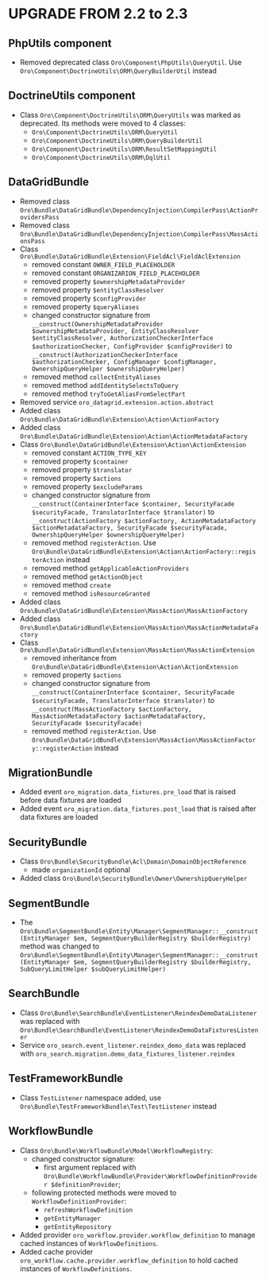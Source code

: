 UPGRADE FROM 2.2 to 2.3
=======================

PhpUtils component
------------------
- Removed deprecated class `Oro\Component\PhpUtils\QueryUtil`. Use `Oro\Component\DoctrineUtils\ORM\QueryBuilderUtil` instead

DoctrineUtils component
-----------------------
- Class `Oro\Component\DoctrineUtils\ORM\QueryUtils` was marked as deprecated. Its methods were moved to 4 classes:
    - `Oro\Component\DoctrineUtils\ORM\QueryUtil`
    - `Oro\Component\DoctrineUtils\ORM\QueryBuilderUtil`
    - `Oro\Component\DoctrineUtils\ORM\ResultSetMappingUtil`
    - `Oro\Component\DoctrineUtils\ORM\DqlUtil`

DataGridBundle
--------------
- Removed class `Oro\Bundle\DataGridBundle\DependencyInjection\CompilerPass\ActionProvidersPass`
- Removed class `Oro\Bundle\DataGridBundle\DependencyInjection\CompilerPass\MassActionsPass`
- Class `Oro\Bundle\DataGridBundle\Extension\FieldAcl\FieldAclExtension`
    - removed constant `OWNER_FIELD_PLACEHOLDER`
    - removed constant `ORGANIZARION_FIELD_PLACEHOLDER`
    - removed property `$ownershipMetadataProvider`
    - removed property `$entityClassResolver`
    - removed property `$configProvider`
    - removed property `$queryAliases`
    - changed constructor signature from `__construct(OwnershipMetadataProvider $ownershipMetadataProvider, EntityClassResolver $entityClassResolver, AuthorizationCheckerInterface $authorizationChecker, ConfigProvider $configProvider)` to `__construct(AuthorizationCheckerInterface $authorizationChecker, ConfigManager $configManager, OwnershipQueryHelper $ownershipQueryHelper)`
    - removed method `collectEntityAliases`
    - removed method `addIdentitySelectsToQuery`
    - removed method `tryToGetAliasFromSelectPart`
- Removed service `oro_datagrid.extension.action.abstract`
- Added class `Oro\Bundle\DataGridBundle\Extension\Action\ActionFactory`
- Added class `Oro\Bundle\DataGridBundle\Extension\Action\ActionMetadataFactory`
- Class `Oro\Bundle\DataGridBundle\Extension\Action\ActionExtension`
    - removed constant `ACTION_TYPE_KEY`
    - removed property `$container`
    - removed property `$translator`
    - removed property `$actions`
    - removed property `$excludeParams`
    - changed constructor signature from `__construct(ContainerInterface $container, SecurityFacade $securityFacade, TranslatorInterface $translator)` to `__construct(ActionFactory $actionFactory, ActionMetadataFactory $actionMetadataFactory, SecurityFacade $securityFacade, OwnershipQueryHelper $ownershipQueryHelper)`
    - removed method `registerAction`. Use `Oro\Bundle\DataGridBundle\Extension\Action\ActionFactory::registerAction` instead
    - removed method `getApplicableActionProviders`
    - removed method `getActionObject`
    - removed method `create`
    - removed method `isResourceGranted`
- Added class `Oro\Bundle\DataGridBundle\Extension\MassAction\MassActionFactory`
- Added class `Oro\Bundle\DataGridBundle\Extension\MassAction\MassActionMetadataFactory`
- Class `Oro\Bundle\DataGridBundle\Extension\MassAction\MassActionExtension`
    - removed inheritance from `Oro\Bundle\DataGridBundle\Extension\Action\ActionExtension`
    - removed property `$actions`
    - changed constructor signature from `__construct(ContainerInterface $container, SecurityFacade $securityFacade, TranslatorInterface $translator)` to `__construct(MassActionFactory $actionFactory, MassActionMetadataFactory $actionMetadataFactory, SecurityFacade $securityFacade)`
    - removed method `registerAction`. Use `Oro\Bundle\DataGridBundle\Extension\MassAction\MassActionFactory::registerAction` instead

MigrationBundle
---------------
- Added event `oro_migration.data_fixtures.pre_load` that is raised before data fixtures are loaded
- Added event `oro_migration.data_fixtures.post_load` that is raised after data fixtures are loaded

SecurityBundle
--------------
- Class `Oro\Bundle\SecurityBundle\Acl\Domain\DomainObjectReference`
    - made `organizationId` optional
- Added class `Oro\Bundle\SecurityBundle\Owner\OwnershipQueryHelper`

SegmentBundle
-------------
* The `Oro\Bundle\SegmentBundle\Entity\Manager\SegmentManager::__construct(EntityManager $em, SegmentQueryBuilderRegistry $builderRegistry)` method was changed to `Oro\Bundle\SegmentBundle\Entity\Manager\SegmentManager::__construct(EntityManager $em, SegmentQueryBuilderRegistry $builderRegistry, SubQueryLimitHelper $subQueryLimitHelper)`

SearchBundle
------------
- Class `Oro\Bundle\SearchBundle\EventListener\ReindexDemoDataListener` was replaced with `Oro\Bundle\SearchBundle\EventListener\ReindexDemoDataFixturesListener`
- Service `oro_search.event_listener.reindex_demo_data` was replaced with `oro_search.migration.demo_data_fixtures_listener.reindex`

TestFrameworkBundle
-------------------
- Class `TestListener` namespace added, use `Oro\Bundle\TestFrameworkBundle\Test\TestListener` instead

WorkflowBundle
--------------
- Class `Oro\Bundle\WorkflowBundle\Model\WorkflowRegistry`:
    - changed constructor signature:
        - first argument replaced with `Oro\Bundle\WorkflowBundle\Provider\WorkflowDefinitionProvider $definitionProvider`;
    - following protected methods were moved to `WorkflowDefinitionProvider`:
        - `refreshWorkflowDefinition`
        - `getEntityManager`
        - `getEntityRepository`
- Added provider `oro_workflow.provider.workflow_definition` to manage cached instances of `WorkflowDefinitions`.
- Added cache provider `oro_workflow.cache.provider.workflow_definition` to hold cached instances of `WorkflowDefinitions`.
